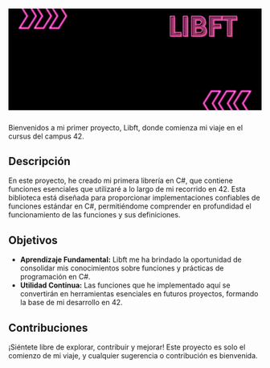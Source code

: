 <h1 align="center"><img src="Libft.gif" alt="Profile banner"/></h1>

Bienvenidos a mi primer proyecto, Libft, donde comienza mi viaje en el cursus del campus 42.

## Descripción

En este proyecto, he creado mi primera librería en C#, que contiene funciones esenciales que utilizaré a lo largo de mi recorrido en 42. Esta biblioteca está diseñada para proporcionar implementaciones confiables de funciones estándar en C#, permitiéndome comprender en profundidad el funcionamiento de las funciones y sus definiciones.

## Objetivos

- **Aprendizaje Fundamental:** Libft me ha brindado la oportunidad de consolidar mis conocimientos sobre funciones y prácticas de programación en C#.
- **Utilidad Continua:** Las funciones que he implementado aquí se convertirán en herramientas esenciales en futuros proyectos, formando la base de mi desarrollo en 42.

## Contribuciones

¡Siéntete libre de explorar, contribuir y mejorar! Este proyecto es solo el comienzo de mi viaje, y cualquier sugerencia o contribución es bienvenida.
